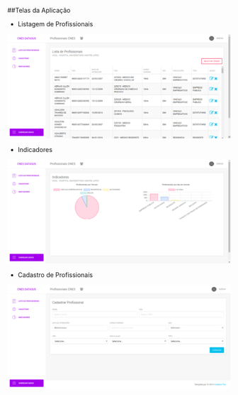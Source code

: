 ##Telas da Aplicação

- Listagem de Profissionais

![Listagem de Profissionais](img/list.png)

- Indicadores

![Indicadores](img/charts.png)

- Cadastro de Profissionais

![Cadastro de Profissionais](img/register.png)

